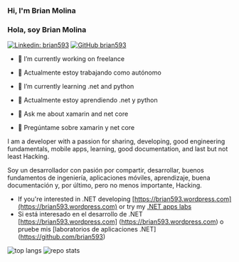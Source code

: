 ### Hi, I'm Brian Molina
### Hola, soy Brian Molina


[![Linkedin: brian593](https://img.shields.io/badge/-Brian593-blue?style=flat-square&logo=Linkedin&logoColor=white&link=https://www.linkedin.com/in/omrimendels)](https://ec.linkedin.com/in/brian593/)
[![GitHub brian593](https://img.shields.io/github/followers/brian593?label=follow&style=social)](https://github.com/brian593)

- 🔭 I’m currently working on freelance
- 🔭 Actualmente estoy trabajando como autónomo

- 🌱 I’m currently learning .net and python
- 🌱 Actualmente estoy aprendiendo .net y python

- 💬 Ask me about xamarin and net core
- 💬 Pregúntame sobre xamarin y net core

I am a developer with a passion for sharing, developing, good engineering fundamentals, mobile apps, learning, good documentation, and last but not least Hacking.

Soy un desarrollador con pasión por compartir, desarrollar, buenos fundamentos de ingeniería, aplicaciones móviles, aprendizaje, buena documentación y, por último, pero no menos importante, Hacking.

- If you're interested in .NET developing [https://brian593.wordpress.com](https://brian593.wordpress.com) or try my [.NET apps labs](https://github.com/brian593)
-  Si está interesado en el desarrollo de .NET [https://brian593.wordpress.com] (https://brian593.wordpress.com) o pruebe mis [laboratorios de aplicaciones .NET] (https://github.com/brian593)

![top langs](https://readme-stats-cfgj2cxdy.vercel.app/api/top-langs/?username=brian593&hide=jupyter%20notebook,html)
![repo stats](https://github-readme-stats.vercel.app/api?username=brian593&show_icons=true&line_height=27)
